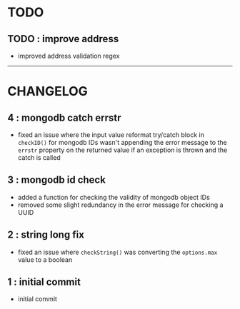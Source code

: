 # TODO

## TODO : improve address
- improved address validation regex

---

# CHANGELOG

## 4 : mongodb catch errstr
- fixed an issue where the input value reformat try/catch block in `checkID()` for mongodb IDs wasn't appending the error message to the `errstr` property on the returned value if an exception is thrown and the catch is called

## 3 : mongodb id check
- added a function for checking the validity of mongodb object IDs
- removed some slight redundancy in the error message for checking a UUID

## 2 : string long fix
- fixed an issue where `checkString()` was converting the `options.max` value to a boolean

## 1 : initial commit
- initial commit
